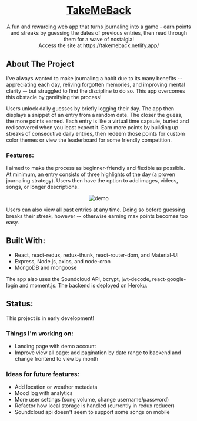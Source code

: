<a href="https://takemeback.netlify.app/"> 
    <!-- Replace with live link -->
    <h1 align="center">TakeMeBack</h1>
</a>
<p align="center">A fun and rewarding web app that turns journaling into a game - earn points and streaks by guessing the dates of previous entries, then read through them for a wave of nostalgia! <br> Access the site at https://takemeback.netlify.app/ </p>

## About The Project
I've always wanted to make journaling a habit due to its many benefits -- appreciating each day, reliving forgotten memories, and improving mental clarity -- but struggled to find the discipline to do so. This app overcomes this obstacle by gamifying the process! 

Users unlock daily guesses by briefly logging their day. The app then displays a snippet of an entry from a random date. The closer the guess, the more points earned. Each entry is like a virtual time capsule, buried and rediscovered when you least expect it. Earn more points by building up streaks of consecutive daily entries, then redeem those points for custom color themes or view the leaderboard for some friendly competition.

### Features: 
I aimed to make the process as beginner-friendly and flexible as possible. At minimum, an entry consists of three highlights of the day (a proven journaling strategy). Users then have the option to add images, videos, songs, or longer descriptions. 

<div align="center">
    <img src="https://media.giphy.com/media/cQQYKutpgRra7iBOjG/giphy.gif" alt="demo">
</div>

Users can also view all past entries at any time. Doing so before guessing breaks their streak, however -- otherwise earning max points becomes too easy.

## Built With:
- React, react-redux, redux-thunk, react-router-dom, and Material-UI
- Express, Node.js, axios, and node-cron
- MongoDB and mongoose

The app also uses the Soundcloud API, bcrypt, jwt-decode, react-google-login and moment.js. The backend is deployed on Heroku.

## Status:
This project is in early development!

### Things I'm working on:
- Landing page with demo account
- Improve view all page: add pagination by date range to backend and change frontend to view by month

### Ideas for future features:
- Add location or weather metadata
- Mood log with analytics
- More user settings (song volume, change username/password)
- Refactor how local storage is handled (currently in redux reducer)
- Soundcloud api doesn't seem to support some songs on mobile




